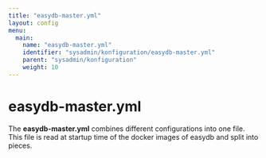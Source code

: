 ```yaml
---
title: "easydb-master.yml"
layout: config
menu:
  main:
    name: "easydb-master.yml"
    identifier: "sysadmin/konfiguration/easydb-master.yml"
    parent: "sysadmin/konfiguration"
    weight: 10
---
```


# easydb-master.yml

The **easydb-master.yml** combines different configurations into one file. This file is read at startup time of the docker images of easydb and split into pieces.

